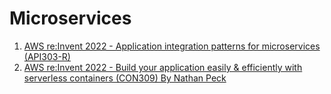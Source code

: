<h1>Microservices</h1>

<!-- TOC -->


<!-- /TOC -->

1. [AWS re:Invent 2022 - Application integration patterns for microservices (API303-R)](https://www.youtube.com/watch?v=GoBOivyE7PY)
2. [AWS re:Invent 2022 - Build your application easily & efficiently with serverless containers (CON309) By Nathan Peck](https://www.youtube.com/watch?v=MqPxzWqttJs)